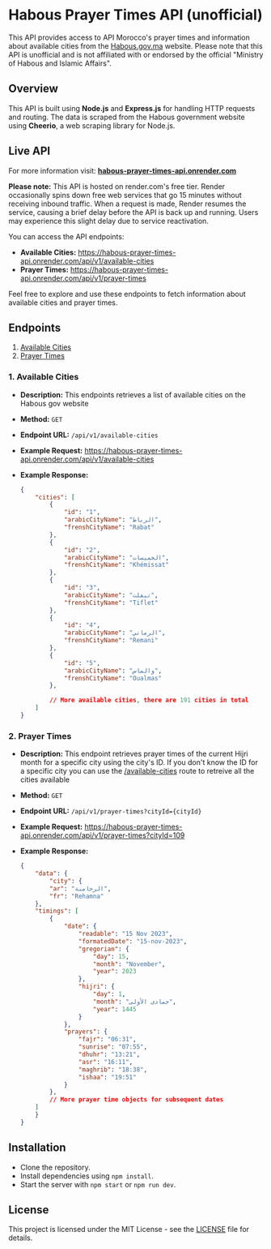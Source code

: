 # Habous Prayer Times API (unofficial)

This API provides access to API Morocco's prayer times and information about available cities from the [Habous.gov.ma](https://habous.gov.ma/) website. Please note that this API is unofficial and is not affiliated with or endorsed by the official "Ministry of Habous and Islamic Affairs".

## Overview

This API is built using **Node.js** and **Express.js** for handling HTTP requests and routing. The data is scraped from the Habous government website using **Cheerio**, a web scraping library for Node.js.

## Live API

For more information visit: **[habous-prayer-times-api.onrender.com](https://habous-prayer-times-api.onrender.com/)**

**Please note:** This API is hosted on render.com's free tier. Render occasionally spins down free web services that go 15 minutes without receiving inbound traffic. When a request is made, Render resumes the service, causing a brief delay before the API is back up and running. Users may experience this slight delay due to service reactivation.

You can access the API endpoints:

-   **Available Cities:** https://habous-prayer-times-api.onrender.com/api/v1/available-cities
-   **Prayer Times:** https://habous-prayer-times-api.onrender.com/api/v1/prayer-times

Feel free to explore and use these endpoints to fetch information about available cities and prayer times.

## Endpoints

1. [Available Cities](#1-available-cities)
2. [Prayer Times](#2-prayer-times)

### 1. Available Cities

-   **Description:** This endpoints retrieves a list of available cities on the Habous gov website
-   **Method:** `GET`
-   **Endpoint URL:** `/api/v1/available-cities`
-   **Example Request:** https://habous-prayer-times-api.onrender.com/api/v1/available-cities
-   **Example Response:**

    ```JSON
    {
        "cities": [
            {
                "id": "1",
                "arabicCityName": "الرباط",
                "frenshCityName": "Rabat"
            },
            {
                "id": "2",
                "arabicCityName": "الخميسات",
                "frenshCityName": "Khémissat"
            },
            {
                "id": "3",
                "arabicCityName": "تيفلت",
                "frenshCityName": "Tiflet"
            },
            {
                "id": "4",
                "arabicCityName": "الرماني",
                "frenshCityName": "Remani"
            },
            {
                "id": "5",
                "arabicCityName": "والماس",
                "frenshCityName": "Oualmas"
            },

            // More available cities, there are 191 cities in total
        ]
    }
    ```

### 2. Prayer Times

-   **Description:** This endpoint retrieves prayer times of the current Hijri month for a specific city using the city's ID. If you don't know the ID for a specific city you can use the [/available-cities](#1-available-cities) route to retreive all the cities available
-   **Method:** `GET`
-   **Endpoint URL:** `/api/v1/prayer-times?cityId={cityId}`
-   **Example Request:** https://habous-prayer-times-api.onrender.com/api/v1/prayer-times?cityId=109
-   **Example Response:**

    ```JSON
    {
        "data": {
            "city": {
    		"ar": "الرحامنة",
    		"fr": "Rehamna"
    	},
    	"timings": [
    		{
    			"date": {
    				"readable": "15 Nov 2023",
    				"formatedDate": "15-nov-2023",
    				"gregorian": {
    					"day": 15,
    					"month": "November",
    					"year": 2023
    				},
    				"hijri": {
    					"day": 1,
    					"month": "جمادى الأولى",
    					"year": 1445
    				}
    			},
    			"prayers": {
    				"fajr": "06:31",
    				"sunrise": "07:55",
    				"dhuhr": "13:21",
    				"asr": "16:11",
    				"maghrib": "18:38",
    				"ishaa": "19:51"
    			}
    		},
            // More prayer time objects for subsequent dates
        ]
        }
    }
    ```

## Installation

-   Clone the repository.
-   Install dependencies using `npm install`.
-   Start the server with `npm start` or `npm run dev`.

## License

This project is licensed under the MIT License - see the [LICENSE](LICENSE) file for details.
